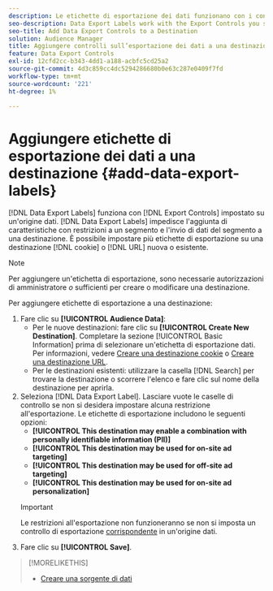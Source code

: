 ```yaml
---
description: Le etichette di esportazione dei dati funzionano con i controlli di esportazione impostati su un'origine dati. Le etichette di esportazione dei dati impediscono l’aggiunta di caratteristiche soggette a restrizioni a un segmento e l’invio di dati del segmento a una destinazione. Puoi impostare più etichette di esportazione su un cookie o una destinazione URL nuova o esistente.
seo-description: Data Export Labels work with the Export Controls you set on a data source. Data Export Labels prevent you from adding restricted traits to a segment and from sending segment data to a destination. You can set multiple export labels to a new or existing cookie or URL destination.
seo-title: Add Data Export Controls to a Destination
solution: Audience Manager
title: Aggiungere controlli sull’esportazione dei dati a una destinazione
feature: Data Export Controls
exl-id: 12cfd2cc-b343-4dd1-a188-acbfc5cd25a2
source-git-commit: 4d3c859cc4dc5294286680b0e63c287e0409f7fd
workflow-type: tm+mt
source-wordcount: '221'
ht-degree: 1%

---
```


# Aggiungere etichette di esportazione dei dati a una destinazione {#add-data-export-labels}

[!DNL Data Export Labels] funziona con [!DNL Export Controls] impostato su un&#39;origine dati. [!DNL Data Export Labels] impedisce l&#39;aggiunta di caratteristiche con restrizioni a un segmento e l&#39;invio di dati del segmento a una destinazione. È possibile impostare più etichette di esportazione su una destinazione [!DNL cookie] o [!DNL URL] nuova o esistente.

>[!NOTE]
>
>Per aggiungere un&#39;etichetta di esportazione, sono necessarie autorizzazioni di amministratore *o* sufficienti per creare o modificare una destinazione.

<!-- t_export_labels.xml -->

Per aggiungere etichette di esportazione a una destinazione:

1. Fare clic su **[!UICONTROL Audience Data]**:
   * Per le nuove destinazioni: fare clic su **[!UICONTROL Create New Destination]**. Completare la sezione [!UICONTROL Basic Information] prima di selezionare un&#39;etichetta di esportazione dati. Per informazioni, vedere [Creare una destinazione cookie](../../features/destinations/create-cookie-destination.md) o [Creare una destinazione URL](../../features/destinations/create-url-destination.md).
   * Per le destinazioni esistenti: utilizzare la casella [!DNL Search] per trovare la destinazione o scorrere l&#39;elenco e fare clic sul nome della destinazione per aprirla.
1. Seleziona [!DNL Data Export Label]. Lasciare vuote le caselle di controllo se non si desidera impostare alcuna restrizione all&#39;esportazione. Le etichette di esportazione includono le seguenti opzioni:
   * **[!UICONTROL This destination may enable a combination with personally identifiable information (PII)]**
   * **[!UICONTROL This destination may be used for on-site ad targeting]**
   * **[!UICONTROL This destination may be used for off-site ad targeting]**
   * **[!UICONTROL This destination may be used for on-site ad personalization]**
   >[!IMPORTANT]
   >
   >Le restrizioni all&#39;esportazione non funzioneranno se non si imposta un controllo di esportazione [corrispondente](../../features/data-export-controls.md) in un&#39;origine dati.
1. Fare clic su **[!UICONTROL Save]**.

>[!MORELIKETHIS]
>
>* [Creare una sorgente di dati](../../features/manage-datasources.md#create-data-source)
